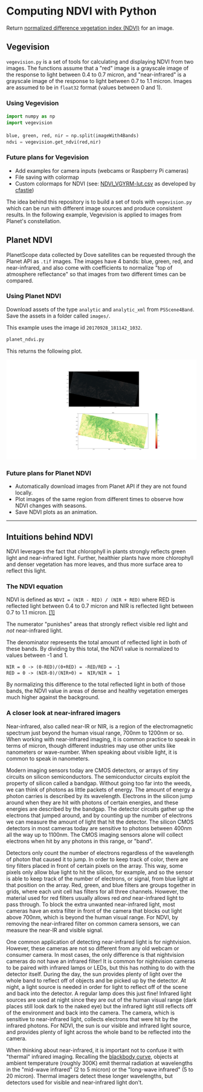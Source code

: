 # Computing NDVI with Python

Return [normalized difference vegetation index (NDVI)](https://developers.planet.com/tutorials/calculate-ndvi/) for an image.

## Vegevision

`vegevision.py` is a set of tools for calculating and displaying NDVI from two images.
The functions assume that a "red" image is a grayscale image of the response to light between 0.4 to 0.7 micron,
and "near-infrared" is a grayscale image of the response to light between 0.7 to 1.1 micron.
Images are assumed to be in `float32` format (values between 0 and 1).

### Using Vegevision

```python
import numpy as np
import vegevision

blue, green, red, nir = np.split(imageWith4Bands)
ndvi = vegevision.get_ndvi(red,nir)
```

### Future plans for Vegevision

- Add examples for camera inputs (webcams or Raspberry Pi cameras)
- File saving with colormap
- Custom colormaps for NDVI (see: [NDVI_VGYRM-lut.csv](NDVI_VGYRM-lut.csv) as developed by [cfastie](https://publiclab.org/notes/cfastie/08-26-2014/new-ndvi-colormap))

The idea behind this repository is to build a set of tools with `vegevision.py` which can be run with different image sources and produce consistent results.
In the following example, Vegevision is applied to images from Planet's constellation.

## Planet NDVI

PlanetScope data collected by Dove satellites can be requested through the Planet API as `.tif` images.
The images have 4 bands: blue, green, red, and near-infrared, and also come with coefficients to normalize "top of atmosphere reflectance" so that images from two different times can be compared.

### Using Planet NDVI

Download assets of the type `analytic` and `analytic_xml` from `PSScene4Band`. Save the assets in a folder called `images/`.

This example uses the image id `20170928_181142_1032`.

```python
planet_ndvi.py
```

This returns the following plot.

![NDVI for item id 20170928_181142_1032](NDVI.png)

### Future plans for Planet NDVI

- Automatically download images from Planet API if they are not found locally.
- Plot images of the same region from different times to observe how NDVI changes with seasons.
- Save NDVI plots as an animation.

---

## Intuitions behind NDVI

NDVI leverages the fact that chlorophyll in plants strongly reflects green light and near-infrared light.
Further, healthier plants have more chlorophyll and denser vegetation has more leaves, and thus
more surface area to reflect this light.

### The NDVI equation

NDVI is defined as `NDVI = (NIR - RED) / (NIR + RED)`
where RED is reflected light between 0.4 to 0.7 micron and NIR is reflected light between 0.7 to 1.1 micron. [[1]](citation!)

The numerator "punishes" areas that strongly reflect visible red light and _not_ near-infrared light.

The denominator represents the total amount of reflected light in both of these bands.
By dividing by this total, the NDVI value is normalized to values between
-1 and 1.

```text
NIR = 0 -> (0-RED)/(0+RED) = -RED/RED = -1
RED = 0 -> (NIR-0)/(NIR+0) =  NIR/NIR =  1
```

By normalizing this difference to the total reflected light in both of those bands,
the NDVI value in areas of dense and healthy vegetation emerges much higher against the background.

### A closer look at near-infrared imagers

Near-infrared, also called near-IR or NIR, is a region of the electromagnetic spectrum just beyond the human visual range, 700nm to 1200nm or so.
When working with near-infrared imaging, it is common practice to speak in terms of micron, though different industries may use other units like nanometers or wave-number. When speaking about visible light, it is common to speak in nanometers.

Modern imaging sensors today are CMOS detectors, or arrays of tiny circuits on silicon semiconductors.
The semiconductor circuits exploit the property of silicon called a bandgap.
Without going too far into the weeds, we can think of photons as little packets of energy.
The amount of energy a photon carries is described by its wavelength.
Electrons in the silicon jump around when they are hit with photons of certain energies, and these energies are described by the bandgap.
The detector circuits gather up the electrons that jumped around,
and by counting up the number of electrons we can measure the amount of light
that hit the detector.
The silicon CMOS detectors in most cameras today are sensitive to photons between 400nm all the way up to 1100nm.
The CMOS imaging sensors alone will collect electrons when hit by any photons in this range, or "band".

Detectors only count the number of electrons regardless of the wavelength of photon that caused it to jump.
In order to keep track of color, there are tiny filters placed in front of certain pixels on the array.
This way, some pixels only allow blue light to hit the silicon, for example, and so the sensor is able to keep track of the number of electrons, or signal, from blue light at that position on the array.
Red, green, and blue filters are groups together in grids, where each unit cell has
filters for all three channels.
However, the material used for red filters usually allows red _and_ near-infrared light to pass through.
To block the extra unwanted near-infrared light, most cameras have an extra filter in front of the camera that blocks out light above 700nm, which is beyond the human visual range.
For NDVI, by removing the near-infrared filter on common camera sensors, we can measure the near-IR and visible signal.

One common application of detecting near-infrared light is for nightvision.
However, these cameras are not so different from any old webcam or consumer camera.
In most cases, the only difference is that nightvision cameras do not have an infrared filter!
It is common for nightvision cameras to be paired with infrared lamps or LEDs, but this has nothing to do with the detector itself.
During the day, the sun provides plenty of light over the whole band to reflect off of objects and be picked up by the detector.
At night, a light source is needed in order for light to reflect off of the scene and back into the detector.
A regular lamp does this just fine!
Infrared light sources are used at night since they are out of the human visual range (dark places still look dark to the naked eye) but the infrared light still reflects off of the environment and back into the camera.
The camera, which is sensitive to near-infrared light, collects electrons that were hit by the infrared photons.
For NDVI, the sun is our visible and infrared light source, and provides plenty of light across the whole band to be reflected into the camera.

When thinking about near-infrared, it is important not to confuse it with "thermal" infrared imaging.
Recalling the [blackbody curve](link!), objects at ambient temperature (roughly 300K)
emit thermal radiation at wavelengths in the "mid-wave infrared" (2 to 5 micron) or
the "long-wave infrared" (5 to 20 micron).
Thermal imagers detect these longer wavelengths, but detectors used for visible and near-infrared light don't.
